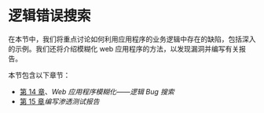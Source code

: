 # 逻辑错误搜索

在本节中，我们将重点讨论如何利用应用程序的业务逻辑中存在的缺陷，包括深入的示例。我们还将介绍模糊化 web 应用程序的方法，以发现漏洞并编写有关报告。

本节包含以下章节：

*   [第 14 章](14.html)、*Web 应用程序模糊化——逻辑 Bug 搜索*
*   [第 15 章](15.html)*编写渗透测试报告*